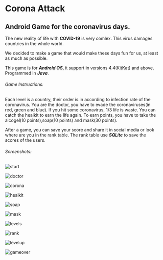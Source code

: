 # Corona Attack

## Android Game for the coronavirus days.

The new reality of life with **COVID-19** is very comlex.
This virus damages countries in the whole world.

We decided to make a game that would make these days fun for us,
at least as much as possible.

This game is for ***Android OS***, it support in versions 4.4(KitKat) and above.
Programmed in ***Java***.

###### Game Instructions:
Each level is a country, their order is in according to infection rate of the coronavirus.
You are the doctor, you have to evade the coronaviruses(in red, green and blue).
If you hit some coronavirus, 1/3 life is waste.
You can catch the healkit to earn the life again.
To earn points, you have to take the alcogel(10 points),soap(10 points) and mask(30 points).

After a game, you can save your score and share it in social media or look where are you in the rank table.
The rank table use ***SQLite*** to save the scores of the users.

###### Screenshots:
![start](https://user-images.githubusercontent.com/55482825/86542526-08c15200-bf1f-11ea-8dde-f5f1742e4797.jpeg)

![doctor](https://user-images.githubusercontent.com/55482825/86542465-a700e800-bf1e-11ea-9637-1b671433a3ad.jpeg)

![corona](https://user-images.githubusercontent.com/55482825/86542450-918bbe00-bf1e-11ea-9de8-d262cd8764f9.jpeg)

![healkit](https://user-images.githubusercontent.com/55482825/86542486-c7c93d80-bf1e-11ea-94f0-9883660e80f9.jpeg)

![soap](https://user-images.githubusercontent.com/55482825/86542522-fe06bd00-bf1e-11ea-95f7-9d9e9ee4ee74.jpeg)

![mask](https://user-images.githubusercontent.com/55482825/86542513-e9c2c000-bf1e-11ea-964f-a74195e86219.jpeg)

![levels](https://user-images.githubusercontent.com/55482825/86542502-d57ec300-bf1e-11ea-9b07-f24ae36138ee.jpeg)

![rank](https://user-images.githubusercontent.com/55482825/86542515-f47d5500-bf1e-11ea-89f0-35efbf936d1c.jpeg)

![levelup](https://user-images.githubusercontent.com/55482825/86542508-e0d1ee80-bf1e-11ea-91e4-aeaf1a4fa97d.jpeg)

![gameover](https://user-images.githubusercontent.com/55482825/86542476-b5e79a80-bf1e-11ea-8162-faceee0a77d0.jpeg)
